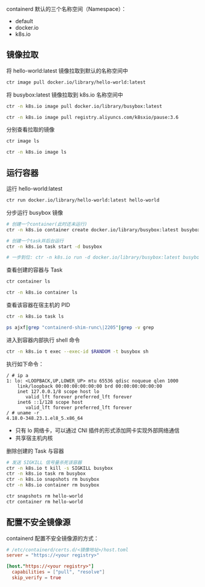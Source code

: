 
containerd 默认的三个名称空间（Namespace）：

- default
- docker.io
- k8s.io

## 镜像拉取

将 hello-world:latest 镜像拉取到默认的名称空间中

```bash
ctr image pull docker.io/library/hello-world:latest
```

将 busybox:latest 镜像拉取到 k8s.io 名称空间中

```bash
ctr -n k8s.io image pull docker.io/library/busybox:latest

ctr -n k8s.io image pull registry.aliyuncs.com/k8sxio/pause:3.6
```

分别查看拉取的镜像

```bash
ctr image ls

ctr -n k8s.io image ls
```

## 运行容器

运行 hello-world:latest

```bash
ctr run docker.io/library/hello-world:latest hello-world
```

分步运行 busybox 镜像

```bash
# 创建一个container(此时还未运行)
ctr -n k8s.io container create docker.io/library/busybox:latest busybox

# 创建一个task并后台运行
ctr -n k8s.io task start -d busybox

# 一步到位: ctr -n k8s.io run -d docker.io/library/busybox:latest busybox
```

查看创建的容器与 Task

```bash
ctr container ls

ctr -n k8s.io container ls
```

查看该容器在宿主机的 PID

```bash
ctr -n k8s.io task ls
```

```bash
ps ajxf|grep "containerd-shim-runc\|2205"|grep -v grep
```

进入到容器内部执行 shell 命令

```bash
ctr -n k8s.io t exec --exec-id $RANDOM -t busybox sh
```

执行如下命令：

```plain
/ # ip a
1: lo: <LOOPBACK,UP,LOWER_UP> mtu 65536 qdisc noqueue qlen 1000
    link/loopback 00:00:00:00:00:00 brd 00:00:00:00:00:00
    inet 127.0.0.1/8 scope host lo
       valid_lft forever preferred_lft forever
    inet6 ::1/128 scope host 
       valid_lft forever preferred_lft forever
/ # uname -r 
4.18.0-348.23.1.el8_5.x86_64
```

- 只有 lo 网络卡，可以通过 CNI 插件的形式添加网卡实现外部网络通信
- 共享宿主机内核

删除创建的 Task 与容器

```bash
# 发送 SIGKILL 信号量杀死该容器
ctr -n k8s.io t kill -s SIGKILL busybox
ctr -n k8s.io task rm busybox
ctr -n k8s.io snapshots rm busybox
ctr -n k8s.io container rm busybox

ctr snapshots rm hello-world
ctr container rm hello-world
```

## 配置不安全镜像源

containerd 配置不安全镜像源的方式：

```toml
# /etc/containerd/certs.d/<镜像地址>/host.toml
server = "https://<your registry>"

[host."https://<your registry>"]
  capabilities = ["pull", "resolve"]
  skip_verify = true
```

